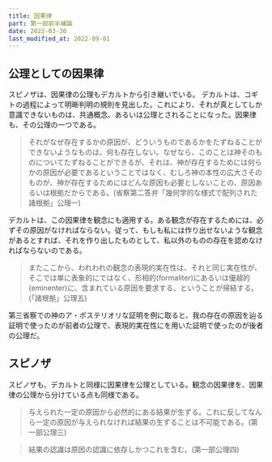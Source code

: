 ```yaml
---
title: 因果律
part: 第一部前半補論
date: 2022-03-30
last_modified_at: 2022-09-01
---
```

## 公理としての因果律

スピノザは、因果律の公理もデカルトから引き継いでいる。
デカルトは、コギトの過程によって明晰判明の規則を見出した。これにより、それが真としてしか意識できないものは、共通概念、あるいは公理とされることになった。因果律も、その公理の一つである。

>それがなぜ存在するかの原因が、どういうものであるかをたずねることができないようなものは、何も存在しない。なぜなら、このことは神そのものについてたずねることができるが、それは、神が存在するためには何らかの原因が必要であるということではなく、むしろ神の本性の広大さそのものが、神が存在するためにはどんな原因も必要としないことの、原因あるいは根拠だからである。(省察第二答弁「幾何学的な様式で配列された諸根拠」公理一)

デカルトは、この因果律を観念にも適用する。ある観念が存在するためには、必ずその原因がなければならない。従って、もしも私には作り出せないような観念があるとすれば、それを作り出したものとして、私以外のものの存在を認めなければならないのである。

>またここから、われわれの観念の表現的実在性は、それと同じ実在性が、そこでは単に表象的にではなく、形相的(formaliter)にあるいは優越的(eminenter)に、含まれている原因を要求する、ということが帰結する。(「諸根拠」公理五)

第三省察での神のア・ポステリオリな証明を例に取ると、我の存在の原因を辿る証明で使ったのが前者の公理で、表現的実在性にを用いた証明で使ったのが後者の公理だ。

## スピノザ

スピノザも、デカルトと同様に因果律を公理としている。観念の因果律を、因果律の公理から分けている点も同様である。

>与えられた一定の原因から必然的にある結果が生ずる。これに反してなんら一定の原因が与えられなければ結果の生ずることは不可能である。(第一部公理三)

>結果の認識は原因の認識に依存しかつこれを含む。(第一部公理四)
